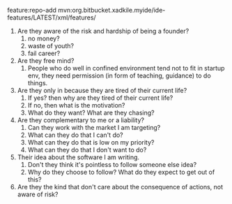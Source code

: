 feature:repo-add mvn:org.bitbucket.xadkile.myide/ide-features/LATEST/xml/features/

1. Are they aware of the risk and hardship of being a founder?
   1. no money?
   2. waste of youth?
   3. fail career?
2. Are they free mind?
   1. People who do well in confined environment tend not to fit in startup env, they need permission (in form of teaching, guidance) to do things.
3. Are they only in because they are tired of their current life?
   1. If yes? then why are they tired of their current life?
   2. If no, then what is the motivation?
   3. What do they want? What are they chasing?
4. Are they complementary to me or a liability?
   1. Can they work with the market I am targeting?
   2. What can they do that I can't do?
   3. What can they do that is low on my priority?
   4. What can they do that I don't want to do?
5. Their idea about the software I am writing.
   1. Don't they think it's pointless to follow someone else idea?
   2. Why do they choose to follow? What do they expect to get out of this?
6. Are they the kind that don't care about the consequence of actions, not aware of risk?

